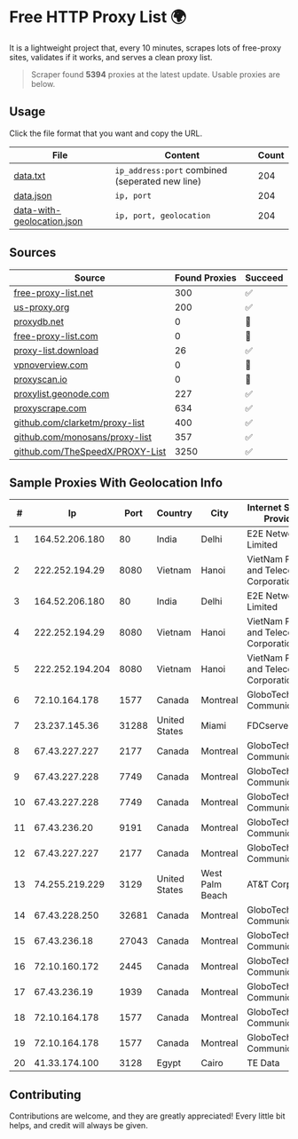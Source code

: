
# Free HTTP Proxy List 🌍

It is a lightweight project that, every 10 minutes, scrapes lots of free-proxy sites, validates if it works, and serves a clean proxy list.


> Scraper found **5394** proxies at the latest update. Usable proxies are below.

## Usage

Click the file format that you want and copy the URL.


|File|Content|Count|
|----|-------|-----|
|[data.txt](https://raw.githubusercontent.com/themiralay/Proxy-List-World/master/data.txt)|`ip_address:port` combined (seperated new line)|204|
|[data.json](https://raw.githubusercontent.com/themiralay/Proxy-List-World/master/data.json)|`ip, port`|204|
|[data-with-geolocation.json](https://raw.githubusercontent.com/themiralay/Proxy-List-World/master/data-with-geolocation.json)|`ip, port, geolocation`|204|

## Sources

|Source|Found Proxies|Succeed|
|------|-------------|-------|
|[free-proxy-list.net](https://free-proxy-list.net)|300|✅|
|[us-proxy.org](https://www.us-proxy.org)|200|✅|
|[proxydb.net](http://proxydb.net)|0|🚫|
|[free-proxy-list.com](https://free-proxy-list.com/?page=&port=&type%5B%5D=http&type%5B%5D=https&up_time=0&search=Search)|0|🚫|
|[proxy-list.download](https://www.proxy-list.download/HTTP)|26|✅|
|[vpnoverview.com](https://vpnoverview.com/privacy/anonymous-browsing/free-proxy-servers)|0|🚫|
|[proxyscan.io](https://www.proxyscan.io)|0|🚫|
|[proxylist.geonode.com](https://proxylist.geonode.com/api/proxy-list?limit=300&page=1&sort_by=lastChecked&sort_type=desc&protocols=http,https)|227|✅|
|[proxyscrape.com](https://api.proxyscrape.com/v2/?request=displayproxies&protocol=http&timeout=10000&country=all&ssl=all&anonymity=all)|634|✅|
|[github.com/clarketm/proxy-list](https://raw.githubusercontent.com/clarketm/proxy-list/master/proxy-list-raw.txt)|400|✅|
|[github.com/monosans/proxy-list](https://raw.githubusercontent.com/monosans/proxy-list/main/proxies/http.txt)|357|✅|
|[github.com/TheSpeedX/PROXY-List](https://raw.githubusercontent.com/TheSpeedX/PROXY-List/master/http.txt)|3250|✅|


## Sample Proxies With Geolocation Info

|#|Ip|Port|Country|City|Internet Service Provider|
|-|--|----|-------|----|-------------------------|
|1|164.52.206.180|80|India|Delhi|E2E Networks Limited|
|2|222.252.194.29|8080|Vietnam|Hanoi|VietNam Post and Telecom Corporation|
|3|164.52.206.180|80|India|Delhi|E2E Networks Limited|
|4|222.252.194.29|8080|Vietnam|Hanoi|VietNam Post and Telecom Corporation|
|5|222.252.194.204|8080|Vietnam|Hanoi|VietNam Post and Telecom Corporation|
|6|72.10.164.178|1577|Canada|Montreal|GloboTech Communications|
|7|23.237.145.36|31288|United States|Miami|FDCservers.net|
|8|67.43.227.227|2177|Canada|Montreal|GloboTech Communications|
|9|67.43.227.228|7749|Canada|Montreal|GloboTech Communications|
|10|67.43.227.228|7749|Canada|Montreal|GloboTech Communications|
|11|67.43.236.20|9191|Canada|Montreal|GloboTech Communications|
|12|67.43.227.227|2177|Canada|Montreal|GloboTech Communications|
|13|74.255.219.229|3129|United States|West Palm Beach|AT&T Corp.|
|14|67.43.228.250|32681|Canada|Montreal|GloboTech Communications|
|15|67.43.236.18|27043|Canada|Montreal|GloboTech Communications|
|16|72.10.160.172|2445|Canada|Montreal|GloboTech Communications|
|17|67.43.236.19|1939|Canada|Montreal|GloboTech Communications|
|18|72.10.164.178|1577|Canada|Montreal|GloboTech Communications|
|19|72.10.164.178|1577|Canada|Montreal|GloboTech Communications|
|20|41.33.174.100|3128|Egypt|Cairo|TE Data|



## Contributing

Contributions are welcome, and they are greatly appreciated! Every
little bit helps, and credit will always be given.

